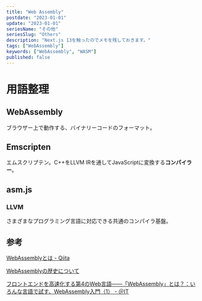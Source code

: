 ```yaml
---
title: "Web Assembly"
postdate: "2023-01-01"
update: "2023-01-01"
seriesName: "その他"
seriesSlug: "Others"
description: "Next.js 13を触ったのでメモを残しておきます。"
tags: ["WebAssembly"]
keywords: ["WebAssembly", "WASM"]
published: false
---
```


# 用語整理

## WebAssembly

ブラウザー上で動作する、バイナリーコードのフォーマット。

## Emscripten

エムスクリプテン。C++をLLVM IRを通してJavaScriptに変換する**コンパイラー**。

## asm.js

### LLVM

さまざまなプログラミング言語に対応できる共通のコンパイラ基盤。

## 参考

[WebAssemblyとは - Qiita](https://qiita.com/ShuntaShirai/items/3ac92412720789576f22)

[WebAssemblyの歴史について](https://zenn.dev/hodagi/articles/4925afbeb3c4dc)

[フロントエンドを高速化する第4のWeb言語――「WebAssembly」とは？：いろんな言語で試す、WebAssembly入門（1） - ＠IT](https://atmarkit.itmedia.co.jp/ait/articles/2212/16/news006.html)


